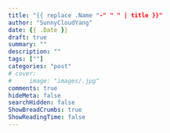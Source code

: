 ```yaml
---
title: "{{ replace .Name "-" " " | title }}"
author: "SunnyCloudYang"
date: {{ .Date }}
draft: true
summary: ""
description: ""
tags: [""]
categories: "post"
# cover:
#     image: "images/.jpg"
comments: true
hideMeta: false
searchHidden: false
ShowBreadCrumbs: true
ShowReadingTime: false
---
```


